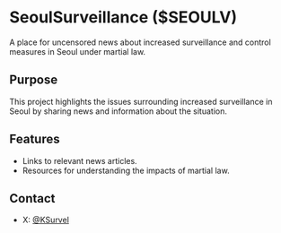 # SeoulSurveillance ($SEOULV)
A place for uncensored news about increased surveillance and control measures in Seoul under martial law.

## Purpose
This project highlights the issues surrounding increased surveillance in Seoul by sharing news and information about the situation.

## Features
- Links to relevant news articles.
- Resources for understanding the impacts of martial law.

## Contact
- X: [@KSurvel](https://x.com/KSurvel)

